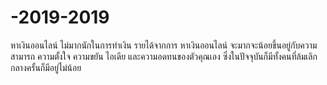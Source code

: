 # -2019-2019
หาเงินออนไลน์ ไม่มากนักในการทำเงิน รายได้จากการ หาเงินออนไลน์ จะมากจะน้อยขึ้นอยู่กับความสามารถ ความตั้งใจ ความขยัน ไอเดีย และความอดทนของตัวคุณเอง ซึ่งในปัจจุบันก็มีทั้งคนที่ล้มเลิกกลางครั้นก็มีอยู่ไม่น้อย
